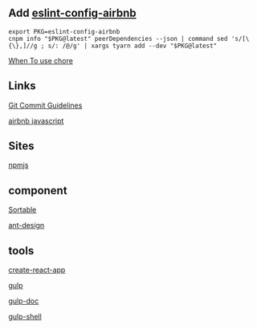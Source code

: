 ## Add [eslint-config-airbnb](https://github.com/airbnb/javascript/tree/master/packages/eslint-config-airbnb)

```
export PKG=eslint-config-airbnb
cnpm info "$PKG@latest" peerDependencies --json | command sed 's/[\{\},]//g ; s/: /@/g' | xargs tyarn add --dev "$PKG@latest"
```



[When To use chore](http://stackoverflow.com/questions/26944762/when-to-use-chore-as-type-of-commit-message)


## Links

[Git Commit Guidelines](https://github.com/angular/angular.js/blob/master/CONTRIBUTING.md#-git-commit-guidelines)

[airbnb javascript](https://github.com/airbnb/javascript)



## Sites
[npmjs](https://www.npmjs.com/)


## component

[Sortable](https://github.com/RubaXa/Sortable)

[ant-design](https://github.com/ant-design/ant-design)


## tools
[create-react-app](https://github.com/facebookincubator/create-react-app)

[gulp](https://github.com/gulpjs/gulp)

[gulp-doc](http://gulpjs.org/recipes/pass-arguments-from-cli.html)

[gulp-shell](https://github.com/sun-zheng-an/gulp-shell)



